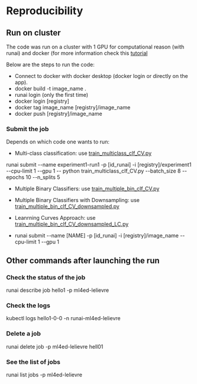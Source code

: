 # Reproducibility

## Run on cluster

The code was run on a cluster with 1 GPU for computational reason (with runai) and docker (for more information check this [tutorial](https://github.com/epfl-ml4ed/runai-tutorial)

Below are the steps to run the code:
- Connect to docker with docker desktop (docker login or directly on the app).
- docker build -t image_name .
- runai login (only the first time)
- docker login [registry]
- docker tag image_name [registry]/image_name
- docker push [registry]/image_name
### Submit the job
Depends on which code one wants to run:
  - Multi-class classification: use [train_multiclass_clf_CV.py](https://github.com/Maximelel/SP_in_ML4ED/blob/main/run_to_cluster/train_multiclass_clf_CV.py)
    
runai submit --name experiment1-run1 -p [id_runai] -i [registry]/experiment1 --cpu-limit 1 --gpu 1 -- python train_multiclass_clf_CV.py --batch_size 8 --epochs 10 --n_splits 5

  - Multiple Binary Classifiers: use [train_multiple_bin_clf_CV.py](https://github.com/Maximelel/SP_in_ML4ED/blob/main/run_to_cluster/train_multiple_bin_clf_CV.py)


  - Multiple Binary Classifiers with Downsampling: use [train_multiple_bin_clf_CV_downsampled.py](https://github.com/Maximelel/SP_in_ML4ED/blob/main/run_to_cluster/train_multiple_bin_clf_CV_downsampled.py)
  - Leanrning Curves Approach: use [train_multiple_bin_clf_CV_downsampled_LC.py](https://github.com/Maximelel/SP_in_ML4ED/blob/main/run_to_cluster/train_multiple_bin_clf_CV_downsampled_LC.py)
- runai submit --name [NAME] -p [id_runai] -i [registry]/image_name --cpu-limit 1 --gpu 1

## Other commands after launching the run

### Check the status of the job
runai describe job hello1 -p ml4ed-lelievre

### Check the logs
 kubectl logs hello1-0-0 -n runai-ml4ed-lelievre

### Delete a job
runai delete job -p ml4ed-lelievre hell01

### See the list of jobs
runai list jobs -p ml4ed-lelievre

